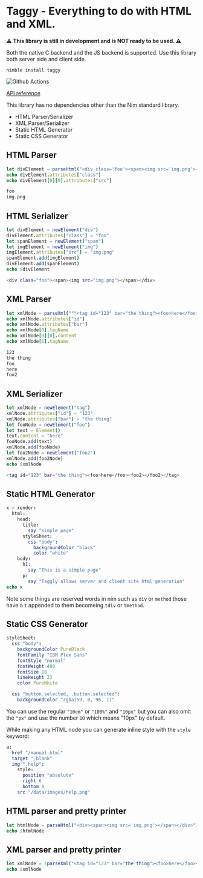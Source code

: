 # Taggy - Everything to do with HTML and XML<tags>.

**⚠️ This library is still in development and is NOT ready to be used. ⚠️**

Both the native C backend and the JS backend is supported. Use this library both server side and client side.

`nimble install taggy`

![Github Actions](https://github.com/treeform/taggy/workflows/Github%20Actions/badge.svg)

[API reference](https://treeform.github.io/taggy)

This library has no dependencies other than the Nim standard library.

* HTML Parser/Serializer
* XML Parser/Serializer
* Static HTML Generator
* Static CSS Generator

## HTML Parser

```nim
let divElement = parseHtml("<div class='foo'><span><img src='img.png'></span></div>")
echo divElement.attributes["class"]
echo divElement[0][0].attributes["src"]
```

```sh
foo
img.png
```

## HTML Serializer

```nim
let divElement = newElement("div")
divElement.attributes["class"] = "foo"
let spanElement = newElement("span")
let imgElement = newElement("img")
imgElement.attributes["src"] = "img.png"
spanElement.add(imgElement)
divElement.add(spanElement)
echo $divElement
```

```sh
<div class="foo"><span><img src="img.png"></span></div>
```

## XML Parser

```nim
let xmlNode = parseXml("""<tag id="123" bar="the thing"><foo>here</foo><foo2></foo2></tag>""")
echo xmlNode.attributes["id"]
echo xmlNode.attributes["bar"]
echo xmlNode[0].tagName
echo xmlNode[0][0].content
echo xmlNode[1].tagName
```

```sh
123
the thing
foo
here
foo2
```

## XML Serializer

```nim
let xmlNode = newElement("tag")
xmlNode.attributes["id"] = "123"
xmlNode.attributes["bar"] = "the thing"
let fooNode = newElement("foo")
let text = Element()
text.content = "here"
fooNode.add(text)
xmlNode.add(fooNode)
let foo2Node = newElement("foo2")
xmlNode.add(foo2Node)
echo $xmlNode
```

```sh
<tag id="123" bar="the thing"><foo>here</foo><foo2></foo2></tag>
```

## Static HTML Generator

```nim
x = render:
  html:
    head:
      title:
        say "simple page"
      styleSheet:
        css "body":
          backgroundColor "black"
          color "white"
    body:
      h1:
        say "This is a simple page"
      p:
        say "Taggly allows server and client site html generation"
echo x
```

Note some things are reserved words in nim such as `div` or `method` those have a `t` appended to them becomeing `tdiv` or `tmethod`.

## Static CSS Generator

```nim
styleSheet:
  css "body":
    backgroundColor PureBlack
    fontFamily "IBM Plex Sans"
    fontStyle "normal"
    fontWeight 400
    fontSize 18
    lineHeight 23
    color PureWhite

  css "button.selected, .button.selected":
    backgroundColor "rgba(59, 0, 96, 1)"
```

You can use the regular `"10em"` or `"100%"` and `"10px"` but you can also omit the `"px"` and use the number `10` which means "10px" by default.

While making any HTML node you can generate inline style with the `style` keyword:

```nim
a:
  href "/manual.html"
  target "_blank"
  img ".help":
    style:
      position "absolute"
      right 6
      bottom 8
    src "/data/images/help.png"
```


## HTML parser and pretty printer

```nim
let htmlNode = parseHtml("<div><span><img src='img.png'></span></div>")
echo $htmlNode
```

## XML parser and pretty printer

```nim
let xmlNode = $parseXml("<tag id="123" bar="the thing"><foo>here</foo><foo2></foo2></tag>")
echo $xmlNode
```
